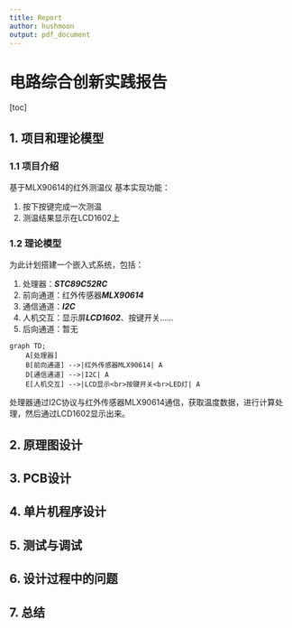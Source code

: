 ```yaml
---
title: Report
author: hushmoon
output: pdf_document
---
```

# 电路综合创新实践报告

[toc]

## 1. 项目和理论模型

### 1.1 项目介绍
基于MLX90614的红外测温仪
基本实现功能：
1. 按下按键完成一次测温
2. 测温结果显示在LCD1602上

### 1.2 理论模型
为此计划搭建一个嵌入式系统，包括：
1. 处理器：***STC89C52RC***
2. 前向通道：红外传感器***MLX90614***
3. 通信通道：***I2C***
4. 人机交互：显示屏***LCD1602***、按键开关……
5. 后向通道：暂无

```mermaid
graph TD;
    A[处理器]
    B[前向通道] -->|红外传感器MLX90614| A
    D[通信通道] -->|I2C| A
    E[人机交互] -->|LCD显示<br>按键开关<br>LED灯| A
```
处理器通过I2C协议与红外传感器MLX90614通信，获取温度数据，进行计算处理，然后通过LCD1602显示出来。
## 2. 原理图设计
## 3. PCB设计
## 4. 单片机程序设计
## 5. 测试与调试
## 6. 设计过程中的问题
## 7. 总结